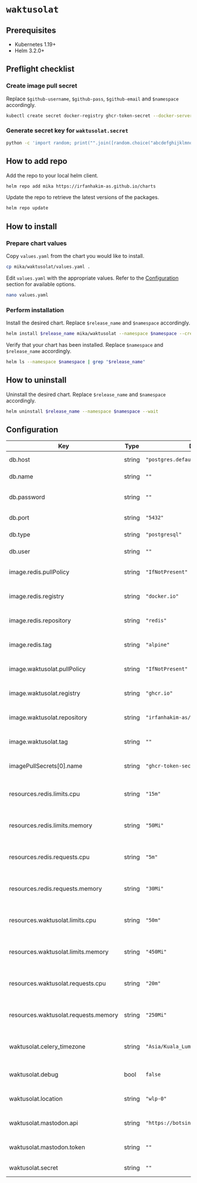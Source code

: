 # `waktusolat`

## Prerequisites

- Kubernetes 1.19+
- Helm 3.2.0+

## Preflight checklist

### Create image pull secret

Replace `$github-username`, `$github-pass`, `$github-email` and `$namespace` accordingly.

```sh
kubectl create secret docker-registry ghcr-token-secret --docker-server=https://ghcr.io --docker-username="$github-username" --docker-password="$github-pass" --docker-email="$github-email" -n $namespace
```

### Generate secret key for `waktusolat.secret`

```sh
python -c 'import random; print("".join([random.choice("abcdefghijklmnopqrstuvwxyz0123456789!@#$%^&*(-_=+)") for i in range(50)]))'
```

## How to add repo

Add the repo to your local helm client.

```sh
helm repo add mika https://irfanhakim-as.github.io/charts
```

Update the repo to retrieve the latest versions of the packages.

```sh
helm repo update
```

## How to install

### Prepare chart values

Copy `values.yaml` from the chart you would like to install.

```sh
cp mika/waktusolat/values.yaml .
```

Edit `values.yaml` with the appropriate values. Refer to the [Configuration](#Configuration) section for available options.

```sh
nano values.yaml
```

### Perform installation

Install the desired chart. Replace `$release_name` and `$namespace` accordingly.

```sh
helm install $release_name mika/waktusolat --namespace $namespace --create-namespace --values values.yaml --wait
```

Verify that your chart has been installed. Replace `$namespace` and `$release_name` accordingly.

```sh
helm ls --namespace $namespace | grep "$release_name"
```

## How to uninstall

Uninstall the desired chart. Replace `$release_name` and `$namespace` accordingly.

```sh
helm uninstall $release_name --namespace $namespace --wait
```

## Configuration

| Key | Type | Default | Description |
|-----|------|---------|-------------|
| db.host | string | `"postgres.default.svc.cluster.local"` | Database server |
| db.name | string | `""` | Database name |
| db.password | string | `""` | Database user password |
| db.port | string | `"5432"` | Database port |
| db.type | string | `"postgresql"` | Database type |
| db.user | string | `""` | Database user |
| image.redis.pullPolicy | string | `"IfNotPresent"` | Redis image pull policy |
| image.redis.registry | string | `"docker.io"` | Redis image registry |
| image.redis.repository | string | `"redis"` | Redis image repository |
| image.redis.tag | string | `"alpine"` | Redis image version |
| image.waktusolat.pullPolicy | string | `"IfNotPresent"` | Waktu Solat image pull policy |
| image.waktusolat.registry | string | `"ghcr.io"` | Waktu Solat image registry |
| image.waktusolat.repository | string | `"irfanhakim-as/waktusolat"` | Waktu Solat image repository |
| image.waktusolat.tag | string | `""` | Waktu Solat image version |
| imagePullSecrets[0].name | string | `"ghcr-token-secret"` | Image pull secret name |
| resources.redis.limits.cpu | string | `"15m"` | Redis maximum cpu allocation |
| resources.redis.limits.memory | string | `"50Mi"` | Redis maximum memory allocation |
| resources.redis.requests.cpu | string | `"5m"` | Redis minimum cpu allocation |
| resources.redis.requests.memory | string | `"30Mi"` | Redis minimum memory allocation |
| resources.waktusolat.limits.cpu | string | `"50m"` | Waktu Solat maximum cpu allocation |
| resources.waktusolat.limits.memory | string | `"450Mi"` | Waktu Solat maximum memory allocation |
| resources.waktusolat.requests.cpu | string | `"20m"` | Waktu Solat minimum cpu allocation |
| resources.waktusolat.requests.memory | string | `"250Mi"` | Waktu Solat minimum memory allocation |
| waktusolat.celery_timezone | string | `"Asia/Kuala_Lumpur"` | Timezone of the background scheduler |
| waktusolat.debug | bool | `false` | Waktu Solat debug mode |
| waktusolat.location | string | `"wlp-0"` | Default location code |
| waktusolat.mastodon.api | string | `"https://botsin.space/"` | Mastodon base API URL |
| waktusolat.mastodon.token | string | `""` | Mastodon token secret |
| waktusolat.secret | string | `""` | Waktu Solat secret key |
